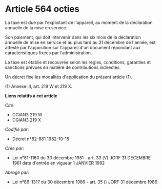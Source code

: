 # Article 564 octies

La taxe est due par l'exploitant de l'appareil, au moment de la déclaration annuelle de la mise en service.

Son paiement, qui doit intervenir dans les six mois de la déclaration annuelle de mise en service et au plus tard au 31
décembre de l'année, est attesté par l'apposition sur l'appareil d'un document répondant aux caractéristiques fixées par
l'administration.

La taxe est établie et recouvrée selon les règles, conditions, garanties et sanctions prévues en matière de contributions
indirectes.

Un décret fixe les modalités d'application du présent article (1).

(1) Annexe III, art. 219 W et 219 X.

**Liens relatifs à cet article**

_Cite_:

  - CGIAN3 219 W
  - CGIAN3 219 X

_Codifié par_:

  - Décret n°82-881 1982-10-15

_Créé par_:

  - Loi n°81-1160 du 30 décembre 1981 - art. 33 (V) JORF 31 DECEMBRE 1981 date d'entrée en vigueur 1 JANVIER 1982

_Abrogé par_:

  - Loi n°86-1317 du 30 décembre 1986 - art. 35 () JORF 31 décembre 1986
